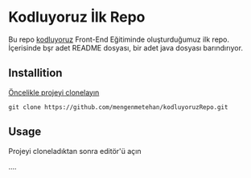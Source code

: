 # Kodluyoruz İlk Repo

Bu repo [kodluyoruz](https://www.kodluyoruz.org/) Front-End Eğitiminde oluşturduğumuz ilk repo. İçerisinde bşr adet README dosyası, bir adet java dosyası barındırıyor.

## Installition

[Öncelikle projeyi clonelayın](https://github.com/mengenmetehan/kodluyoruzRepo.git)

```
git clone https://github.com/mengenmetehan/kodluyoruzRepo.git

````

## Usage

Projeyi cloneladıktan sonra editör'ü açın

....
